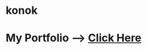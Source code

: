 # konok
# My Portfolio   --> <a href="https://arko-2020.github.io/konok/" target="_blank"> Click Here </a> <br/>
